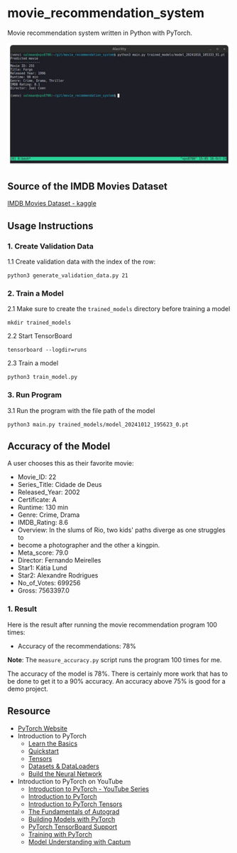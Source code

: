 # movie_recommendation_system
Movie recommendation system written in Python with PyTorch.

![Movie Recommendation System](./screenshot/movie_recommendation_system.webp)

## Source of the IMDB Movies Dataset
[IMDB Movies Dataset - kaggle](https://www.kaggle.com/datasets/harshitshankhdhar/imdb-dataset-of-top-1000-movies-and-tv-shows)

## Usage Instructions
### 1. Create Validation Data
1.1 Create validation data with the index of the row:
```
python3 generate_validation_data.py 21
```

### 2. Train a Model
2.1 Make sure to create the `trained_models` directory before training a model
```
mkdir trained_models
```

2.2 Start TensorBoard
```
tensorboard --logdir=runs
```

2.3 Train a model
```
python3 train_model.py
```

### 3. Run Program
3.1 Run the program with the file path of the model
```
python3 main.py trained_models/model_20241012_195623_0.pt
```

## Accuracy of the Model

A user chooses this as their favorite movie:
- Movie_ID: 22
- Series_Title: Cidade de Deus
- Released_Year: 2002
- Certificate: A
- Runtime: 130 min
- Genre: Crime, Drama
- IMDB_Rating: 8.6
- Overview: In the slums of Rio, two kids' paths diverge as one struggles to
- become a photographer and the other a kingpin.
- Meta_score: 79.0
- Director: Fernando Meirelles
- Star1: Kátia Lund
- Star2: Alexandre Rodrigues
- No_of_Votes: 699256
- Gross: 7563397.0

### 1. Result
Here is the result after running the movie recommendation program 100 times:
- Accuracy of the recommendations: 78%

**Note**: The `measure_accuracy.py` script runs the program 100 times for me.

The accuracy of the model is 78%. There is certainly more work that has to be
done to get it to a 90% accuracy. An accuracy above 75% is good for a demo
project.

## Resource
- [PyTorch Website](https://pytorch.org)
- Introduction to PyTorch
  - [Learn the Basics](https://pytorch.org/tutorials/beginner/basics/intro.html)
  - [Quickstart](https://pytorch.org/tutorials/beginner/basics/quickstart_tutorial.html)
  - [Tensors](https://pytorch.org/tutorials/beginner/basics/tensorqs_tutorial.html)
  - [Datasets & DataLoaders](https://pytorch.org/tutorials/beginner/basics/data_tutorial.html)
  - [Build the Neural Network](https://pytorch.org/tutorials/beginner/basics/buildmodel_tutorial.html)
- Introduction to PyTorch on YouTube
  - [Introduction to PyTorch - YouTube Series](https://pytorch.org/tutorials/beginner/introyt.html)
  - [Introduction to PyTorch](https://pytorch.org/tutorials/beginner/introyt/introyt1_tutorial.html)
  - [Introduction to PyTorch Tensors](https://pytorch.org/tutorials/beginner/introyt/tensors_deeper_tutorial.html)
  - [The Fundamentals of Autograd](https://pytorch.org/tutorials/beginner/introyt/autogradyt_tutorial.html)
  - [Building Models with PyTorch](https://pytorch.org/tutorials/beginner/introyt/modelsyt_tutorial.html)
  - [PyTorch TensorBoard Support](https://pytorch.org/tutorials/beginner/introyt/tensorboardyt_tutorial.html)
  - [Training with PyTorch](https://pytorch.org/tutorials/beginner/introyt/trainingyt.html)
  - [Model Understanding with Captum](https://pytorch.org/tutorials/beginner/introyt/captumyt.html)
